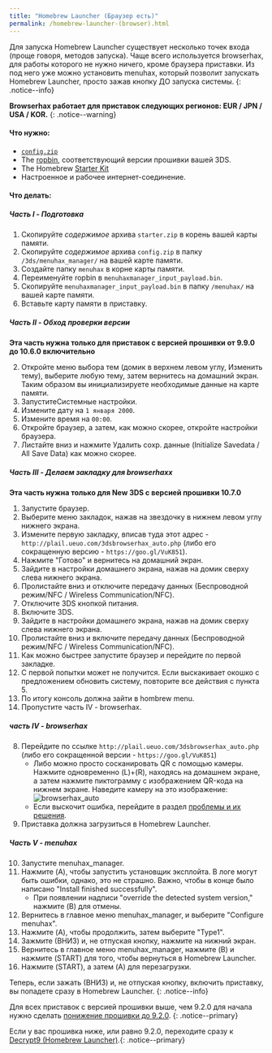 ```yaml
---
title: "Homebrew Launcher (Браузер есть)"
permalink: /homebrew-launcher-(browser).html
---
```


Для запуска Homebrew Launcher существует несколько точек входа (проще говоря, методов запуска). Чаще всего используется browserhax, для работы которого не нужно ничего, кроме браузера приставки. Из под него уже можно установить menuhax, который позволит запускать Homebrew Launcher, просто зажав кнопку ДО запуска системы. 
{: .notice--info}

**Browserhax работает для приставок следующих регионов:  EUR / JPN / USA / KOR.**
{: .notice--warning}

#### Что нужно:

+ [`config.zip`](images/config.zip)
+ The [ropbin](https://smealum.github.io/3ds/#otherapp), соответствующий версии прошивки вашей 3DS.
+ The Homebrew [Starter Kit](http://smealum.github.io/ninjhax2/starter.zip)
+ Настроенное и рабочее интернет-соединение. 

#### Что делать: 

##### Часть I -  Подготовка

1. Скопируйте _содержимое_ архива `starter.zip` в корень вашей карты памяти.
2. Скопируйте _содержимое_ архива `config.zip` в папку `/3ds/menuhax_manager/` на вашей карте памяти.
3. Создайте папку `menuhax` в корне карты памяти.
4. Переименуйте ropbin в `menuhaxmanager_input_payload.bin`.
5. Скопируйте `menuhaxmanager_input_payload.bin` в папку `/menuhax/` на вашей карте памяти.
4. Вставьте карту памяти в приставку.

##### Часть II -  Обход проверки версии

**Эта часть нужна только для приставок с версией прошивки от 9.9.0 до 10.6.0 включительно**

2. Откройте меню выбора тем (домик в верхнем левом углу, Изменить тему), выберите любую тему, затем вернитесь на домашний экран. Таким образом вы инициализируете необходимые данные на карте памяти. 
3. ЗапуститеСистемные настройки.
4. Измените дату на `1 января 2000`.
5. Измените время на `00:00`.
6. Откройте браузер, а затем, как можно скорее, откройте настройки браузера.
7. Листайте вниз и нажмите Удалить сохр. данные (Initialize Savedata / All Save Data) как можно скорее. 

##### Часть III -  Делаем закладку для browserhaxx

**Эта часть нужна только для New 3DS с версией прошивки 10.7.0**

1. Запустите браузер.
2. Выберите меню закладок, нажав на звездочку в нижнем левом углу нижнего экрана.
3. Измените первую закладку, вписав туда этот адрес -  `http://plail.ueuo.com/3dsbrowserhax_auto.php` (либо его сокращенную версию - `https://goo.gl/VuK851`).
4. Нажмите "Готово" и вернитесь на домашний экран.
5. Зайдите в настройки домашнего экрана, нажав на домик сверху слева нижнего экрана. 
6. Пролистайте вниз и отключите передачу данных (Беспроводной режим/NFC / Wireless Communication/NFC).
7. Отключите 3DS кнопкой питания. 
8. Включите 3DS.
9. Зайдите в настройки домашнего экрана, нажав на домик сверху слева нижнего экрана. 
9. Пролистайте вниз и включите передачу данных (Беспроводной режим/NFC / Wireless Communication/NFC).
10. Как можно быстрее запустите браузер и перейдите по первой закладке. 
11. С первой попытки может не получится. Если выскакивает окошко с предложением обновить систему, повторите все действия с пункта 5.
12. По итогу консоль должна зайти в hombrew menu. 
13. Пропустите часть IV -  browserhax.

##### часть IV -  browserhax

8. Перейдите по ссылке `http://plail.ueuo.com/3dsbrowserhax_auto.php` (либо его сокращенной  версии - `https://goo.gl/VuK851`)
    + Либо можно просто сосканировать QR с помощью камеры. Нажмите одновременно (L)+(R), находясь на домашнем экране, а затем нажмите пиктограмму с изображением QR-кода на нижнем экране. Наведите камеру на это изображение:
![browserhax_auto](http://plail.ueuo.com/3dsbrowserhax_auto_qrcode.png)
    + Если выскочит ошибка, перейдите в раздел [проблемы и их решения](troubleshooting#ts_browser).
9. Приставка должна загрузиться в Homebrew Launcher.

##### Часть V -  menuhax

10. Запустите menuhax_manager.
11. Нажмите (A), чтобы запустить установщик эксплойта. В логе могут быть ошибки, однако, это не страшно. Важно, чтобы в конце было написано "Install finished successfully".
    + При появлении надписи "override the detected system version," нажмите (B) для отмены.
12. Вернитесь в главное меню menuhax_manager, и выберите "Configure menuhax".
13. Нажмите (A), чтобы продолжить, затем выберите "Type1".
14. Зажмите (ВНИЗ) и, не отпуская кнопку, нажмите на нижний экран. 
15. Вернитесь в главное меню menuhax_manager, нажмите (B) и нажмите (START) для того, чтобы вернуться в Homebrew Launcher.
16. Нажмите (START), а затем (A) для перезагрузки. 

Теперь, если зажать (ВНИЗ) и, не отпуская кнопку, включить приставку, вы попадете сразу в Homebrew Launcher.
{: .notice--info}

Для всех приставок с версией прошивки выше, чем 9.2.0 для начала нужно сделать [понижение прошивки до 9.2.0](9.2.0-downgrade).
{: .notice--primary}

Если у вас прошивка ниже, или равно 9.2.0, переходите сразу к [Decrypt9 (Homebrew Launcher)](decrypt9-(homebrew-launcher)).{: .notice--primary}

